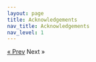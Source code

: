 ```yaml
---
layout: page
title: Acknowledgements
nav_title: Acknowledgements
nav_level: 1
---
```



<!-- Pagination -->
<div class="pagination">
  <a class="pagination-item older" href="{{ site.baseurl }}/08-Privacy">&laquo; Prev</a>
  <span class="pagination-item newer">Next &raquo;</a>
</div>

